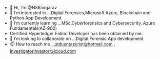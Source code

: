 - 👋 Hi, I’m @NSRangarav
- 👀 I’m interested in ...Digital Forensics,Microsoft Azure, Blockchain and Python App Development
- 🌱 I’m currently learning ...MSc.Cyberforensics and Cybersecurity, Azure Fundamentals(AZ-900) 
- Certified Hyperledger Fabric Developer has been obtained by me.
- 💞️ I’m looking to collaborate on ...Digital Forensic App development
- 📫 How to reach me ...stduentazurist@hotmail.com , investigatorinvestor@icloud.com 
<!---
NSRangarav/NSRangarav is a ✨ special ✨ repository because its `README.md` (this file) appears on your GitHub profile.
You can click the Preview link to take a look at your changes.
--->

